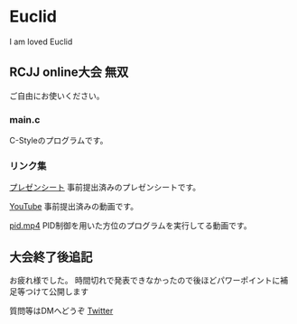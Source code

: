 # Euclid
I am loved Euclid

## RCJJ online大会 無双
ご自由にお使いください。


### main.c
C-Styleのプログラムです。

### リンク集
[プレゼンシート](https://drive.google.com/file/d/1OPQkBMOj26_-AG2l_BQkpiSBktbiwkfJ/view?usp=drivesdk) 
事前提出済みのプレゼンシートです。

[YouTube](https://www.youtube.com/watch?v=dxhl59aQ080) 
事前提出済みの動画です。

[pid.mp4](https://www.youtube.com/watch?v=5_VDstj4fXo) 
PID制御を用いた方位のプログラムを実行してる動画です。


## 大会終了後追記
お疲れ様でした。
時間切れで発表できなかったので後ほどパワーポイントに補足等つけて公開します

質問等はDMへどうぞ 
[Twitter](https://twitter.com/begin_9600)
